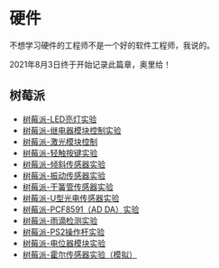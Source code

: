 # 硬件
不想学习硬件的工程师不是一个好的软件工程师，我说的。

2021年8月3日终于开始记录此篇章，奥里给！

## 树莓派
* [树莓派-LED亮灯实验](./2021/2021-08/2021-08-03/树莓派-LED亮灯实验.md)
* [树莓派-继电器模块控制实验](./2021/2021-09/2021-09-01/树莓派-继电器模块控制实验.md)
* [树莓派-激光模块控制](./2021/2021-09/2021-09-03/树莓派-激光模块控制.md)
* [树莓派-轻触按键实验](./2021/2021-09/2021-09-04/树莓派-轻触按键实验.md)
* [树莓派-倾斜传感器实验](./2021/2021-09/2021-09-06/树莓派-倾斜传感器实验.md)
* [树莓派-振动传感器实验](./2021/2021-09/2021-09-07/树莓派-振动传感器实验.md)
* [树莓派-干簧管传感器实验](./2021/2021-09/2021-09-07/树莓派-干簧管传感器实验.md)
* [树莓派-U型光电传感器实验](./2021/2021-09/2021-09-10/树莓派-U型光电传感器实验.md)
* [树莓派-PCF8591（AD DA）实验](./2021/2021-09/2021-09-10/树莓派-PCF8591（AD%20DA）实验.md)
* [树莓派-雨滴检测实验](./2021/2021-09/2021-09-14/树莓派-雨滴检测实验.md)
* [树莓派-PS2操作杆实验](./2021/2021-09/2021-09-14/树莓派-PS2操作杆实验.md)
* [树莓派-电位器模块实验](./2021/2021-09/2021-09-15/树莓派-电位器模块实验.md)
* [树莓派-霍尔传感器实验（模拟）](./2021/2021-09/2021-09-15/树莓派-霍尔传感器实验（模拟）.md)

